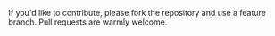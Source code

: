 If you'd like to contribute, please fork the repository and use a feature branch. Pull requests are warmly welcome.